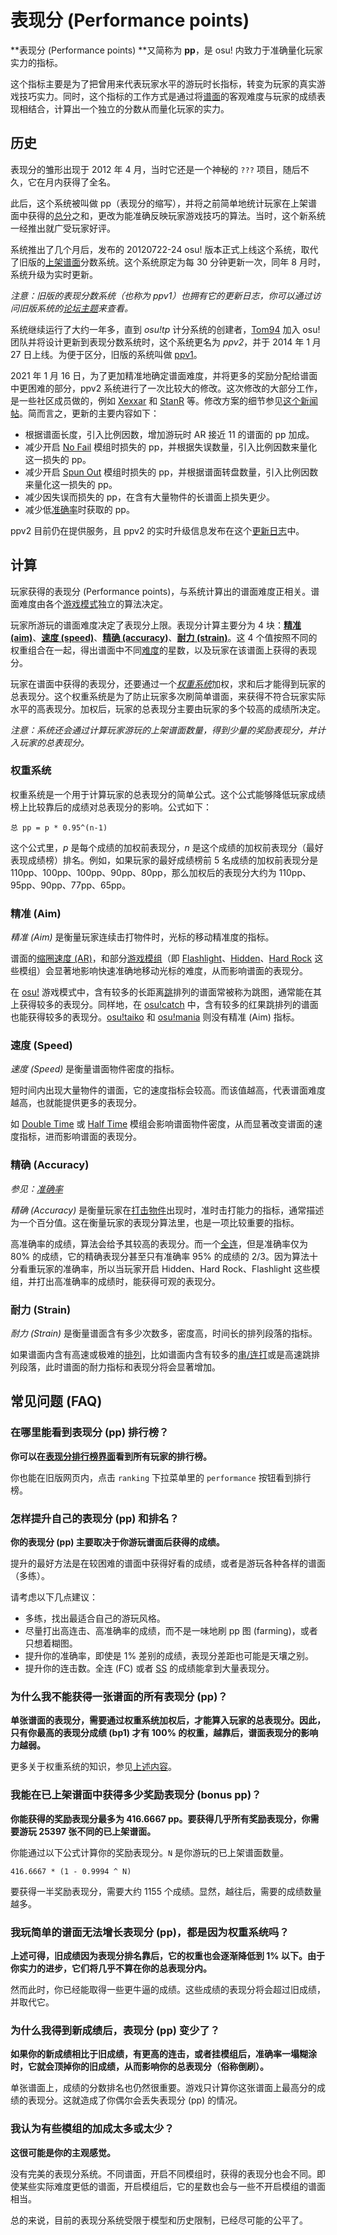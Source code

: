 # 表现分 (Performance points)

**表现分 (Performance points) **又简称为 **pp**，是 osu! 内致力于准确量化玩家实力的指标。

这个指标主要是为了把曾用来代表玩家水平的游玩时长指标，转变为玩家的真实游戏技巧实力。同时，这个指标的工作方式是通过将[谱面](/wiki/Beatmap)的客观难度与玩家的成绩表现相结合，计算出一个独立的分数从而量化玩家的实力。

## 历史

表现分的雏形出现于 2012 年 4 月，当时它还是一个神秘的 `???` 项目，随后不久，它在月内获得了全名。

此后，这个系统被叫做 pp（表现分的缩写），并将之前简单地统计玩家在上架谱面中获得的[总分](/wiki/Gameplay/Score)之和，更改为能准确反映玩家游戏技巧的算法。当时，这个新系统一经推出就广受玩家好评。

系统推出了几个月后，发布的 20120722-24 osu! 版本正式上线这个系统，取代了旧版的[上架谱面](/wiki/Beatmap/Category#ranked)分数系统。这个系统原定为每 30 分钟更新一次，同年 8 月时，系统升级为实时更新。

*注意：旧版的表现分数系统（也称为 ppv1）也拥有它的更新日志，你可以通过访问旧版系统的[论坛主题](https://osu.ppy.sh/community/forums/topics/92185)来查看。*

系统继续运行了大约一年多，直到 *osu!tp* 计分系统的创建者，[Tom94](https://osu.ppy.sh/users/1857058) 加入 osu! 团队并将设计更新到表现分数系统时，这个系统更名为 *ppv2*，并于 2014 年 1 月 27 日上线。为便于区分，旧版的系统叫做 [ppv1](/wiki/Performance_points/ppv1)。

2021 年 1 月 16 日，为了更加精准地确定谱面难度，并将更多的奖励分配给谱面中更困难的部分，ppv2 系统进行了一次比较大的修改。这次修改的大部分工作，是一些社区成员做的，例如 [Xexxar](https://osu.ppy.sh/users/2773526) 和 [StanR](https://osu.ppy.sh/users/7217455) 等。修改方案的细节参见[这个新闻帖](https://osu.ppy.sh/home/news/2021-01-14-performance-points-updates)。简而言之，更新的主要内容如下：

- 根据谱面长度，引入比例因数，增加游玩时 AR 接近 11 的谱面的 pp 加成。
- 减少开启 [No Fail](/wiki/Game_modifier/No_Fail) 模组时损失的 pp，并根据失误数量，引入比例因数来量化这一损失的 pp。
- 减少开启 [Spun Out](/wiki/Game_modifier/Spun_Out) 模组时损失的 pp，并根据谱面转盘数量，引入比例因数来量化这一损失的 pp。
- 减少因失误而损失的 pp，在含有大量物件的长谱面上损失更少。
- 减少低[准确率](/wiki/Gameplay/Accuracy)时获取的 pp。

ppv2 目前仍在提供服务，且 ppv2 的实时升级信息发布在这个[更新日志](https://osu.ppy.sh/p/changelog?category=pp)中。

## 计算

玩家获得的表现分 (Performance points)，与系统计算出的谱面难度正相关。谱面难度由各个[游戏模式](/wiki/Game_mode)独立的算法决定。

玩家所游玩的谱面难度决定了表现分上限。表现分计算主要分为 4 块：**[精准 (aim)](#精准-(aim))**、**[速度 (speed)](#速度-(speed))**、**[精确 (accuracy)](#精确-(accuracy))**、**[耐力 (strain)](#耐力-(strain))**。这 4 个值按照不同的权重组合在一起，得出谱面中不同[难度](/wiki/Beatmap/Difficulty)的星数，以及玩家在该谱面上获得的表现分。

玩家在谱面中获得的表现分，还要通过一个[*权重系统*](#权重系统)加权，求和后才能得到玩家的总表现分。这个权重系统是为了防止玩家多次刷简单谱面，来获得不符合玩家实际水平的高表现分。加权后，玩家的总表现分主要由玩家的多个较高的成绩所决定。

*注意：系统还会通过计算玩家游玩的上架谱面数量，得到少量的奖励表现分，并计入玩家的总表现分。*

### 权重系统

权重系统是一个用于计算玩家的总表现分的简单公式。这个公式能够降低玩家成绩榜上比较靠后的成绩对总表现分的影响。公式如下：

`总 pp = p * 0.95^(n-1)`

这个公式里，*p* 是每个成绩的加权前表现分，*n* 是这个成绩的加权前表现分（最好表现成绩榜）排名。例如，如果玩家的最好成绩榜前 5 名成绩的加权前表现分是 110pp、100pp、100pp、90pp、80pp，那么加权后的表现分大约为 110pp、95pp、90pp、77pp、65pp。

### 精准 (Aim)

*精准 (Aim)* 是衡量玩家连续击打物件时，光标的移动精准度的指标。

谱面的[缩圈速度 (AR)](/wiki/Beatmapping/Approach_rate)，和部分[游戏模组](/wiki/Game_modifier)（即 [Flashlight](/wiki/Game_modifier/Flashlight)、[Hidden](/wiki/Game_modifier/Hidden)、[Hard Rock](/wiki/Game_modifier/Hard_Rock) 这些模组）会显著地影响快速准确地移动光标的难度，从而影响谱面的表现分。

在 [osu!](/wiki/Game_mode/osu!) 游戏模式中，含有较多的长距离[跳](/wiki/Beatmap/Pattern/Jump)排列的谱面常被称为跳图，通常能在其上获得较多的表现分。同样地，在 [osu!catch](/wiki/Game_mode/osu!catch) 中，含有较多的红果跳排列的谱面也能获得较多的表现分。[osu!taiko](/wiki/Game_mode/osu!taiko) 和 [osu!mania](/wiki/Game_mode/osu!mania) 则没有精准 (Aim) 指标。

### 速度 (Speed)

*速度 (Speed)* 是衡量谱面物件密度的指标。

短时间内出现大量物件的谱面，它的速度指标会较高。而该值越高，代表谱面难度越高，也就能提供更多的表现分。

如 [Double Time](/wiki/Game_modifier/Double_Time) 或 [Half Time](/wiki/Game_modifier/Half_Time) 模组会影响谱面物件密度，从而显著改变谱面的速度指标，进而影响谱面的表现分。

### 精确 (Accuracy)

*参见：[准确率](/wiki/Gameplay/Accuracy)*

*精确 (Accuracy)* 是衡量玩家在[打击物件](/wiki/Hit_object)出现时，准时击打能力的指标，通常描述为一个百分值。这在衡量玩家的表现分算法里，也是一项比较重要的指标。

高准确率的成绩，算法会给予其较高的表现分。而一个[全连](/wiki/Full_combo)，但是准确率仅为 80% 的成绩，它的精确表现分甚至只有准确率 95% 的成绩的 2/3。因为算法十分看重玩家的准确率，所以当玩家开启 Hidden、Hard Rock、Flashlight 这些模组，并打出高准确率的成绩时，能获得可观的表现分。

### 耐力 (Strain)

*耐力 (Strain)* 是衡量谱面含有多少次数多，密度高，时间长的排列段落的指标。

如果谱面内含有高速或极难的[排列](/wiki/Beatmap/Pattern)，比如谱面内含有较多的[串/连打](/wiki/Beatmap/Pattern/Stream)或是高速跳排列段落，此时谱面的耐力指标和表现分将会显著增加。

## 常见问题 (FAQ)

### 在哪里能看到表现分 (pp) 排行榜？

**你可以在[表现分排行榜界面](https://osu.ppy.sh/p/pp)看到所有玩家的排行榜。**

你也能在旧版网页内，点击 `ranking` 下拉菜单里的 `performance` 按钮看到排行榜。

### 怎样提升自己的表现分 (pp) 和排名？

**你的表现分 (pp) 主要取决于你游玩谱面后获得的成绩。**

提升的最好方法是在较困难的谱面中获得好看的成绩，或者是游玩各种各样的谱面（多练）。

请考虑以下几点建议：

- 多练，找出最适合自己的游玩风格。
- 尽量打出高连击、高准确率的成绩，而不是一味地刷 pp 图 (farming)，或者只想着糊图。
- 提升你的准确率，即使是 1% 差别的成绩，表现分差距也可能是天壤之别。
- 提升你的连击数。全连 (FC) 或者 [SS](/wiki/Gameplay/Grade) 的成绩能拿到大量表现分。

### 为什么我不能获得一张谱面的所有表现分 (pp)？

**单张谱面的表现分，需要通过权重系统加权后，才能算入玩家的总表现分。因此，只有你最高的表现分成绩 (bp1) 才有 100% 的权重，越靠后，谱面表现分的影响力越弱。**

更多关于权重系统的知识，参见[上述内容](#权重系统)。

### 我能在已上架谱面中获得多少奖励表现分 (bonus pp)？

**你能获得的奖励表现分最多为 416.6667 pp。要获得几乎所有奖励表现分，你需要游玩 25397 张不同的已上架谱面。**

你能通过以下公式计算你的奖励表现分。`N` 是你游玩的已上架谱面数量。

`416.6667 * (1 - 0.9994 ^ N)`

要获得一半奖励表现分，需要大约 1155 个成绩。显然，越往后，需要的成绩数量越多。

### 我玩简单的谱面无法增长表现分 (pp)，都是因为权重系统吗？

**上述可得，旧成绩因为表现分排名靠后，它的权重也会逐渐降低到 1% 以下。由于你实力的进步，它们将几乎不算在你的总表现分内。**

然而此时，你已经能取得一些更牛逼的成绩。这些成绩的表现分将会超过旧成绩，并取代它。

### 为什么我得到新成绩后，表现分 (pp) 变少了？

**如果你的新成绩相比于旧成绩，有更高的连击，或者挂模组后，准确率一塌糊涂时，它就会顶掉你的旧成绩，从而影响你的总表现分（俗称倒刷）。**

单张谱面上，成绩的分数排名也仍然很重要。游戏只计算你这张谱面上最高分的成绩的表现分。这就造成了你偶尔会丢失表现分 (pp) 的情况。

### 我认为有些模组的加成太多或太少？

**这很可能是你的主观感觉。**

没有完美的表现分系统。不同谱面，开启不同模组时，获得的表现分也会不同。即使某些实际难度更低的谱面，开启模组后，它的星数也会与一些不开启模组的谱面相当。

总的来说，目前的表现分系统受限于模型和历史限制，已经尽可能的公平了。
